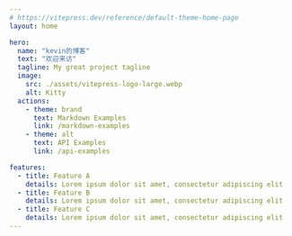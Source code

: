 ```yaml
---
# https://vitepress.dev/reference/default-theme-home-page
layout: home

hero:
  name: "kevin的博客"
  text: "欢迎来访"
  tagline: My great project tagline
  image:
    src: ./assets/vitepress-logo-large.webp
    alt: Kitty
  actions:
    - theme: brand
      text: Markdown Examples
      link: /markdown-examples
    - theme: alt
      text: API Examples
      link: /api-examples

features:
  - title: Feature A
    details: Lorem ipsum dolor sit amet, consectetur adipiscing elit
  - title: Feature B
    details: Lorem ipsum dolor sit amet, consectetur adipiscing elit
  - title: Feature C
    details: Lorem ipsum dolor sit amet, consectetur adipiscing elit
---
```


